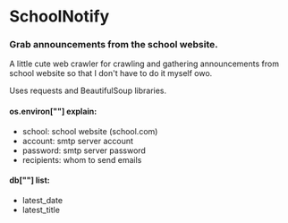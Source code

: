 # SchoolNotify
### Grab announcements from the school website.

A little cute web crawler for crawling and gathering announcements from school website so that I don't have to do it myself owo.

Uses requests and BeautifulSoup libraries.

#### os.environ[""] explain:
* school: school website (school.com)
* account: smtp server account
* password: smtp server password
* recipients: whom to send emails

#### db[""] list:
* latest_date
* latest_title